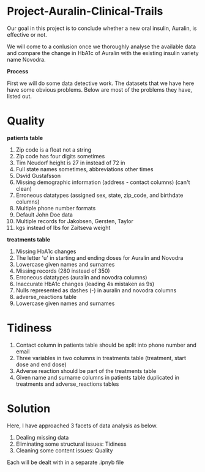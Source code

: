 # Project-Auralin-Clinical-Trails
  Our goal in this project is to conclude whether a new oral insulin, Auralin, is effective or not.
  
  We will come to a conlusion once we thoroughly analyse the available data and compare the change in HbA1c of Auralin with the existing insulin variety name Novodra.

**Process**

First we will do some data detective work. The datasets that we have here have some obvious problems. Below are most of the problems they have, listed out. 

# Quality

**patients table**
1. Zip code is a float not a string
2. Zip code has four digits sometimes
3. Tim Neudorf height is 27 in instead of 72 in
4. Full state names sometimes, abbreviations other times
5. Dsvid Gustafsson
6. Missing demographic information (address - contact columns) (can't clean)
7. Erroneous datatypes (assigned sex, state, zip_code, and birthdate columns)
8. Multiple phone number formats
9. Default John Doe data
10. Multiple records for Jakobsen, Gersten, Taylor
11. kgs instead of lbs for Zaitseva weight

**treatments table**
1. Missing HbA1c changes
2. The letter 'u' in starting and ending doses for Auralin and Novodra
3. Lowercase given names and surnames
4. Missing records (280 instead of 350)
5. Erroneous datatypes (auralin and novodra columns)
6. Inaccurate HbA1c changes (leading 4s mistaken as 9s)
7. Nulls represented as dashes (-) in auralin and novodra columns
8. adverse_reactions table
9. Lowercase given names and surnames

# Tidiness
1. Contact column in patients table should be split into phone number and email
2. Three variables in two columns in treatments table (treatment, start dose and end dose)
3. Adverse reaction should be part of the treatments table
4. Given name and surname columns in patients table duplicated in treatments and adverse_reactions tables


# Solution
Here, I have approached 3 facets of data analysis as below.
1. Dealing missing data
2. Eliminating some structural issues: Tidiness
3. Cleaning some content issues: Quality

Each will be dealt with in a separate .ipnyb file
